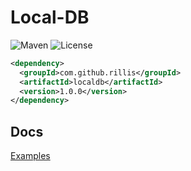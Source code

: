 # Local-DB

![Maven](https://img.shields.io/maven-central/v/com.github.rillis/localdb)
![License](https://img.shields.io/github/license/rillis/local-db)

```xml
<dependency>
  <groupId>com.github.rillis</groupId>
  <artifactId>localdb</artifactId>
  <version>1.0.0</version>
</dependency>
```

## Docs
    
[Examples](https://github.com/rillis/local-db/blob/master/src/main/java/com/github/rillis/db/Example.java)  